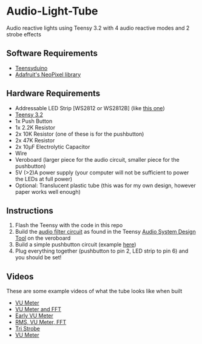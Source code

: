 # Audio-Light-Tube
Audio reactive lights using Teensy 3.2 with 4 audio reactive modes and 2 strobe effects

## Software Requirements

* [Teensyduino](https://www.pjrc.com/teensy/td_download.html)
* [Adafruit's NeoPixel library](https://github.com/adafruit/Adafruit_NeoPixel)

## Hardware Requirements

* Addressable LED Strip [WS2812 or WS2812B] (like [this one](http://www.banggood.com/5M-WS2812B-5050-RGB-Waterproof-IP67-150-LED-Strip-Light-Dream-Color-Changing-Individual-Addressable-DC-5V-p-998626.html))
* [Teensy 3.2](https://www.pjrc.com/store/teensy32.html)
* 1x Push Button
* 1x 2.2K Resistor
* 2x 10K Resistor (one of these is for the pushbutton)
* 2x 47K Resistor
* 2x 10µF Electrolytic Capacitor
* Wire
* Veroboard (larger piece for the audio circuit, smaller piece for the pushbutton)
* 5V (>2)A power supply (your computer will not be sufficient to power the LEDs at full power)
* Optional: Translucent plastic tube (this was for my own design, however paper works well enough)

## Instructions

1. Flash the Teensy with the code in this repo
2. Build the [audio filter circuit](http://www.pjrc.com/teensy/gui/img/adccircuit.png) as found in the Teensy [Audio System Design Tool](http://www.pjrc.com/teensy/gui/?info=AudioInputAnalog) on the veroboard
3. Build a simple pushbutton circuit (example [here](https://www.arduino.cc/en/Tutorial/Button))
4. Plug everything together (pushbutton to pin 2, LED strip to pin 6) and you should be set!

## Videos

These are some example videos of what the tube looks like when built

* [VU Meter](https://www.instagram.com/p/BDy3RBps9bD/)
* [VU Meter and FFT](https://www.instagram.com/p/BBLUfYAs9ZM/)
* [Early VU Meter](https://www.instagram.com/p/BBDU6mtM9UL/)
* [RMS, VU Meter, FFT](https://www.instagram.com/p/BBDl6d-s9XM/)
* [Tri Strobe](https://www.instagram.com/p/BBERNn-M9RZ/)
* [VU Meter](https://www.instagram.com/p/BBFpUmjs9Re/)